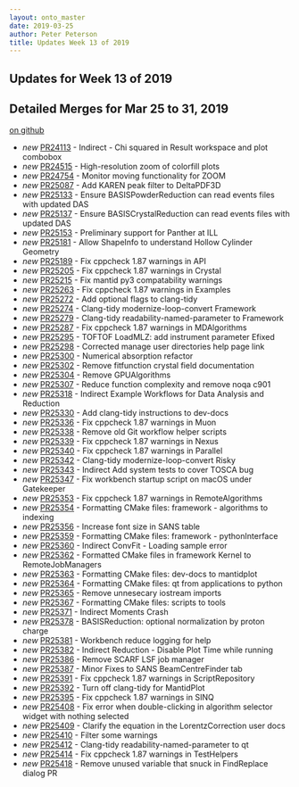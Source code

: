 ```yaml
---
layout: onto_master
date: 2019-03-25
author: Peter Peterson
title: Updates Week 13 of 2019
---
```

Updates for Week 13 of 2019
---------------------------

Detailed Merges for Mar 25 to 31, 2019
--------------------------------------
[on github](https://github.com/mantidproject/mantid/pulls?q=is%3Apr+merged%3A2019-03-26..2019-03-31)

* *new* [PR24113](https://github.com/mantidproject/mantid/pull/24113) - Indirect - Chi squared in Result workspace and plot combobox
* *new* [PR24515](https://github.com/mantidproject/mantid/pull/24515) - High-resolution zoom of colorfill plots
* *new* [PR24754](https://github.com/mantidproject/mantid/pull/24754) - Monitor moving functionality for ZOOM
* *new* [PR25087](https://github.com/mantidproject/mantid/pull/25087) - Add KAREN peak filter to DeltaPDF3D
* *new* [PR25133](https://github.com/mantidproject/mantid/pull/25133) - Ensure BASISPowderReduction can read events files with updated DAS
* *new* [PR25137](https://github.com/mantidproject/mantid/pull/25137) - Ensure BASISCrystalReduction can read events files with updated DAS
* *new* [PR25153](https://github.com/mantidproject/mantid/pull/25153) - Preliminary support for Panther at ILL
* *new* [PR25181](https://github.com/mantidproject/mantid/pull/25181) - Allow ShapeInfo to understand Hollow Cylinder Geometry
* *new* [PR25189](https://github.com/mantidproject/mantid/pull/25189) - Fix cppcheck 1.87 warnings in API
* *new* [PR25205](https://github.com/mantidproject/mantid/pull/25205) - Fix cppcheck 1.87 warnings in Crystal
* *new* [PR25215](https://github.com/mantidproject/mantid/pull/25215) - Fix mantid py3 compatability warnings
* *new* [PR25263](https://github.com/mantidproject/mantid/pull/25263) - Fix cppcheck 1.87 warnings in Examples
* *new* [PR25272](https://github.com/mantidproject/mantid/pull/25272) - Add optional flags to clang-tidy
* *new* [PR25274](https://github.com/mantidproject/mantid/pull/25274) - Clang-tidy modernize-loop-convert Framework
* *new* [PR25279](https://github.com/mantidproject/mantid/pull/25279) - Clang-tidy readability-named-parameter to Framework
* *new* [PR25287](https://github.com/mantidproject/mantid/pull/25287) - Fix cppcheck 1.87 warnings in MDAlgorithms
* *new* [PR25295](https://github.com/mantidproject/mantid/pull/25295) - TOFTOF LoadMLZ: add instrument parameter Efixed
* *new* [PR25298](https://github.com/mantidproject/mantid/pull/25298) - Corrected manage user directories help page link
* *new* [PR25300](https://github.com/mantidproject/mantid/pull/25300) - Numerical absorption refactor
* *new* [PR25302](https://github.com/mantidproject/mantid/pull/25302) - Remove fitfunction crystal field documentation
* *new* [PR25304](https://github.com/mantidproject/mantid/pull/25304) - Remove GPUAlgorithms
* *new* [PR25307](https://github.com/mantidproject/mantid/pull/25307) - Reduce function complexity and remove noqa c901
* *new* [PR25318](https://github.com/mantidproject/mantid/pull/25318) - Indirect Example Workflows for Data Analysis and Reduction
* *new* [PR25330](https://github.com/mantidproject/mantid/pull/25330) - Add clang-tidy instructions to dev-docs
* *new* [PR25336](https://github.com/mantidproject/mantid/pull/25336) - Fix cppcheck 1.87 warnings in Muon
* *new* [PR25338](https://github.com/mantidproject/mantid/pull/25338) - Remove old Git workflow helper scripts
* *new* [PR25339](https://github.com/mantidproject/mantid/pull/25339) - Fix cppcheck 1.87 warnings in Nexus
* *new* [PR25340](https://github.com/mantidproject/mantid/pull/25340) - Fix cppcheck 1.87 warnings in Parallel
* *new* [PR25342](https://github.com/mantidproject/mantid/pull/25342) - Clang-tidy modernize-loop-convert Risky
* *new* [PR25343](https://github.com/mantidproject/mantid/pull/25343) - Indirect Add system tests to cover TOSCA bug
* *new* [PR25347](https://github.com/mantidproject/mantid/pull/25347) - Fix workbench startup script on macOS under Gatekeeper
* *new* [PR25353](https://github.com/mantidproject/mantid/pull/25353) - Fix cppcheck 1.87 warnings in RemoteAlgorithms
* *new* [PR25354](https://github.com/mantidproject/mantid/pull/25354) - Formatting CMake files: framework - algorithms to indexing
* *new* [PR25356](https://github.com/mantidproject/mantid/pull/25356) - Increase font size in SANS table
* *new* [PR25359](https://github.com/mantidproject/mantid/pull/25359) - Formatting CMake files: framework - pythonInterface
* *new* [PR25360](https://github.com/mantidproject/mantid/pull/25360) - Indirect ConvFit - Loading sample error
* *new* [PR25362](https://github.com/mantidproject/mantid/pull/25362) - Formatted CMake files in framework Kernel to RemoteJobManagers
* *new* [PR25363](https://github.com/mantidproject/mantid/pull/25363) - Formatting CMake files: dev-docs to mantidplot
* *new* [PR25364](https://github.com/mantidproject/mantid/pull/25364) - Formatting CMake files: qt from applications to python
* *new* [PR25365](https://github.com/mantidproject/mantid/pull/25365) - Remove unnesecary iostream imports
* *new* [PR25367](https://github.com/mantidproject/mantid/pull/25367) - Formatting CMake files: scripts to tools
* *new* [PR25371](https://github.com/mantidproject/mantid/pull/25371) - Indirect Moments Crash
* *new* [PR25378](https://github.com/mantidproject/mantid/pull/25378) - BASISReduction: optional normalization by proton charge
* *new* [PR25381](https://github.com/mantidproject/mantid/pull/25381) - Workbench reduce logging for help
* *new* [PR25382](https://github.com/mantidproject/mantid/pull/25382) - Indirect Reduction - Disable Plot Time while running
* *new* [PR25386](https://github.com/mantidproject/mantid/pull/25386) - Remove SCARF LSF job manager
* *new* [PR25387](https://github.com/mantidproject/mantid/pull/25387) - Minor Fixes to SANS BeamCentreFinder tab
* *new* [PR25391](https://github.com/mantidproject/mantid/pull/25391) - Fix cppcheck 1.87 warnings in ScriptRepository
* *new* [PR25392](https://github.com/mantidproject/mantid/pull/25392) - Turn off clang-tidy for MantidPlot
* *new* [PR25395](https://github.com/mantidproject/mantid/pull/25395) - Fix cppcheck 1.87 warnings in SINQ
* *new* [PR25408](https://github.com/mantidproject/mantid/pull/25408) - Fix error when double-clicking in algorithm selector widget with nothing selected
* *new* [PR25409](https://github.com/mantidproject/mantid/pull/25409) - Clarify the equation in the LorentzCorrection user docs
* *new* [PR25410](https://github.com/mantidproject/mantid/pull/25410) - Filter some warnings
* *new* [PR25412](https://github.com/mantidproject/mantid/pull/25412) - Clang-tidy readability-named-parameter to qt
* *new* [PR25414](https://github.com/mantidproject/mantid/pull/25414) - Fix cppcheck 1.87 warnings in TestHelpers
* *new* [PR25418](https://github.com/mantidproject/mantid/pull/25418) - Remove unused variable that snuck in FindReplace dialog PR
